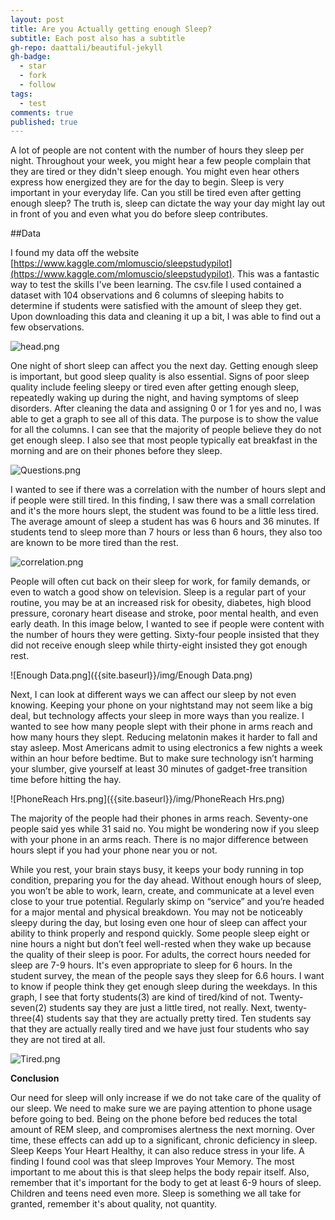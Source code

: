 ```yaml
---
layout: post
title: Are you Actually getting enough Sleep?
subtitle: Each post also has a subtitle
gh-repo: daattali/beautiful-jekyll
gh-badge:
  - star
  - fork
  - follow
tags:
  - test
comments: true
published: true
---
```


A lot of people are not content with the number of hours they sleep per night. Throughout your week, you might hear a few people complain that they are tired or they didn't sleep enough. You might even hear others express how energized they are for the day to begin. Sleep is very important in your everyday life. Can you still be tired even after getting enough sleep? The truth is, sleep can dictate the way your day might lay out in front of you and even what you do before sleep contributes. 



##Data

I found my data off the website [https://www.kaggle.com/mlomuscio/sleepstudypilot](https://www.kaggle.com/mlomuscio/sleepstudypilot). This was a fantastic way to test the skills I've been learning. The csv.file I used contained a dataset with 104 observations and 6 columns of sleeping habits to determine if students were satisfied with the amount of sleep they get. Upon downloading this data and cleaning it up a bit, I was able to find out a few observations. 

![head.png]({{site.baseurl}}/img/head.png)

One night of short sleep can affect you the next day. Getting enough sleep is important, but good sleep quality is also essential. Signs of poor sleep quality include feeling sleepy or tired even after getting enough sleep, repeatedly waking up during the night, and having symptoms of sleep disorders. After cleaning the data and assigning 0 or 1 for yes and no, I was able to get a graph to see all of this data.  The purpose is to show the value for all the columns. I can see that the majority of people believe they do not get enough sleep. I also see that most people typically eat breakfast in the morning and are on their phones before they sleep. 

![Questions.png]({{site.baseurl}}/img/Questions.png)

I wanted to see if there was a correlation with the number of hours slept and if people were still tired. In this finding, I saw there was a small correlation and it's the more hours slept, the student was found to be a little less tired. The average amount of sleep a student has was 6 hours and 36 minutes. If students tend to sleep more than 7 hours or less than 6 hours, they also too are known to be more tired than the rest. 

![correlation.png]({{site.baseurl}}/img/correlation.png)


People will often cut back on their sleep for work, for family demands, or even to watch a good show on television. Sleep is a regular part of your routine, you may be at an increased risk for obesity, diabetes, high blood pressure, coronary heart disease and stroke, poor mental health, and even early death. In this image below, I wanted to see if people were content with the number of hours they were getting. Sixty-four people insisted that they did not receive enough sleep while thirty-eight insisted they got enough rest. 

![Enough Data.png]({{site.baseurl}}/img/Enough Data.png)


Next, I can look at different ways we can affect our sleep by not even knowing. Keeping your phone on your nightstand may not seem like a big deal, but technology affects your sleep in more ways than you realize. I wanted to see how many people slept with their phone in arms reach and how many hours they slept. Reducing melatonin makes it harder to fall and stay asleep. Most Americans admit to using electronics a few nights a week within an hour before bedtime. But to make sure technology isn’t harming your slumber, give yourself at least 30 minutes of gadget-free transition time before hitting the hay.

![PhoneReach Hrs.png]({{site.baseurl}}/img/PhoneReach Hrs.png)

The majority of the people had their phones in arms reach. Seventy-one people said yes while 31 said no. You might be wondering now if you sleep with your phone in an arms reach. There is no major difference between hours slept if you had your phone near you or not. 



While you rest, your brain stays busy, it keeps your body running in top condition, preparing you for the day ahead. Without enough hours of sleep, you won’t be able to work, learn, create, and communicate at a level even close to your true potential. Regularly skimp on “service” and you’re headed for a major mental and physical breakdown. You may not be noticeably sleepy during the day, but losing even one hour of sleep can affect your ability to think properly and respond quickly. Some people sleep eight or nine hours a night but don’t feel well-rested when they wake up because the quality of their sleep is poor. For adults, the correct hours needed for sleep are 7-9 hours. It's even appropriate to sleep for 6 hours. In the student survey, the mean of the people says they sleep for 6.6 hours. I want to know if people think they get enough sleep during the weekdays. In this graph, I see that forty students(3) are kind of tired/kind of not. Twenty-seven(2) students say they are just a little tired, not really. Next, twenty-three(4) students say that they are actually pretty tired. Ten students say that they are actually really tired and we have just four students who say they are not tired at all. 

![Tired.png]({{site.baseurl}}/img/Tired.png)



****Conclusion****

Our need for sleep will only increase if we do not take care of the quality of our sleep. We need to make sure we are paying attention to phone usage before going to bed. Being on the phone before bed reduces the total amount of REM sleep, and compromises alertness the next morning. Over time, these effects can add up to a significant, chronic deficiency in sleep. Sleep Keeps Your Heart Healthy, it can also reduce stress in your life. A finding I found cool was that sleep Improves Your Memory. The most important to me about this is that sleep helps the body repair itself. Also, remember that it's important for the body to get at least 6-9 hours of sleep. Children and teens need even more. Sleep is something we all take for granted, remember it's about quality, not quantity. 

